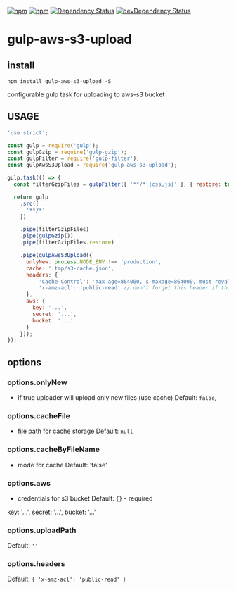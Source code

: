 [![npm](http://img.shields.io/npm/v/gulp-aws-s3-upload.svg?style=flat-square)](https://www.npmjs.com/package/gulp-aws-s3-upload)
[![npm](http://img.shields.io/npm/l/gulp-aws-s3-upload.svg?style=flat-square)](http://opensource.org/licenses/MIT)
[![Dependency Status](https://david-dm.org/aliaksandr-master/gulp-aws-s3-upload.svg?style=flat-square)](https://david-dm.org/aliaksandr-master/gulp-aws-s3-upload)
[![devDependency Status](https://david-dm.org/aliaksandr-master/gulp-aws-s3-upload/dev-status.svg?style=flat-square)](https://david-dm.org/aliaksandr-master/gulp-aws-s3-upload#info=devDependencies)

gulp-aws-s3-upload
================

## install

```
npm install gulp-aws-s3-upload -S
```

configurable gulp task for uploading to aws-s3 bucket

## USAGE
```js
'use strict';

const gulp = require('gulp');
const gulpGzip = require('gulp-gzip');
const gulpFilter = require('gulp-filter');
const gulpAwsS3Upload = require('gulp-aws-s3-upload');

gulp.task(() => {
  const filterGzipFiles = gulpFilter([ '**/*.{css,js}' ], { restore: true });

  return gulp
    .src([
      '**/*'
    ])

    .pipe(filterGzipFiles)
    .pipe(gulpGzip())
    .pipe(filterGzipFiles.restore)

    .pipe(gulpAwsS3Upload({
      onlyNew: process.NODE_ENV !== 'production',
      cache: '.tmp/s3-cache.json',
      headers: { 
          'Cache-Control': 'max-age=864000, s-maxage=864000, must-revalidate',
          'x-amz-acl': 'public-read' // don't forget this header if this files are public!
      },
      aws: {
        key: '...',
        secret: '...',
        bucket: '...'
      }
    }));
});
```

## options

### options.onlyNew
- if true uploader will upload only new files (use cache)
Default: `false`,

### options.cacheFile
- file path for cache storage
Default: `null`

### options.cacheByFileName
- mode for cache
Default: 'false'

### options.aws
- credentials for s3 bucket
Default: `{}` - required

key: '...',
secret: '...',
bucket: '...'


### options.uploadPath
Default: `''`

### options.headers
Default: `{ 'x-amz-acl': 'public-read' }`
